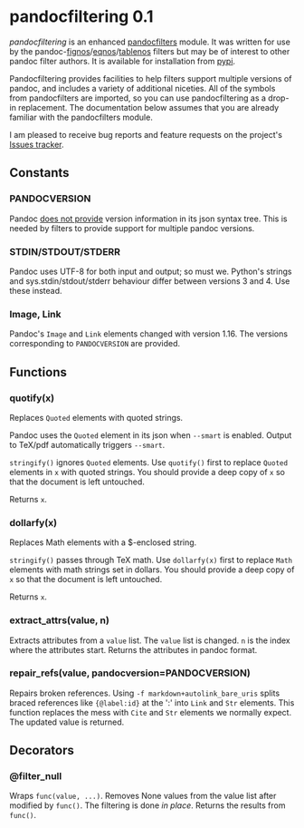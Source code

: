 
pandocfiltering 0.1
===================

*pandocfiltering* is an enhanced [pandocfilters] module.  It was written for use by the pandoc-[fignos]/[eqnos]/[tablenos] filters but may be of interest to other pandoc filter authors.  It is available for installation from [pypi].

Pandocfiltering provides facilities to help filters support multiple versions of pandoc, and includes a variety of additional niceties.  All of the symbols from pandocfilters are imported, so you can use pandocfiltering as a drop-in replacement.  The documentation below assumes that you are already familiar with the pandocfilters module.

I am pleased to receive bug reports and feature requests on the project's [Issues tracker].

[pandocfilters]: https://github.com/jgm/pandocfilters
[fignos]: https://github.com/tomduck/pandoc-fignos 
[eqnos]: https://github.com/tomduck/pandoc-eqnos 
[tablenos]: https://github.com/tomduck/pandoc-tablenos
[pypi]: https://pypi.python.org/pypi
[Issues tracker]: https://github.com/tomduck/pandoc-fignos/issues


Constants
---------

### PANDOCVERSION  ###

Pandoc [does not provide] version information in its json syntax tree.  This is needed by filters to provide support for multiple pandoc versions.

[does not provide]: https://github.com/jgm/pandoc/issues/2640


### STDIN/STDOUT/STDERR ###

Pandoc uses UTF-8 for both input and output; so must we.  Python's strings and sys.stdin/stdout/stderr behaviour differ between versions 3 and 4.  Use these instead.


### Image, Link ###

Pandoc's `Image` and `Link` elements changed with version 1.16.  The versions corresponding to `PANDOCVERSION` are provided.


Functions
---------

### quotify(x) ###

Replaces `Quoted` elements with quoted strings.

Pandoc uses the `Quoted` element in its json when `--smart` is enabled.  Output to TeX/pdf automatically triggers `--smart`.

`stringify()` ignores `Quoted` elements.  Use `quotify()` first to replace `Quoted` elements in `x` with quoted strings.  You should provide a deep copy of `x` so that the document is left untouched.

Returns `x`.


### dollarfy(x) ###

Replaces Math elements with a $-enclosed string.

`stringify()` passes through TeX math.  Use `dollarfy(x)` first to replace `Math` elements with math strings set in dollars.  You should provide a deep copy of `x` so that the document is left untouched.

Returns `x`.


### extract_attrs(value, n) ###

Extracts attributes from a `value` list.  The `value` list is changed.  `n` is the index where the attributes start.  Returns the attributes in pandoc format.


### repair_refs(value, pandocversion=PANDOCVERSION) ###

Repairs broken references.  Using `-f markdown+autolink_bare_uris` splits braced references like `{@label:id}` at the ':' into `Link` and `Str` elements.  This function replaces the mess with `Cite` and `Str` elements we normally expect.  The updated value is returned.


Decorators
----------

### @filter_null ###

Wraps `func(value, ...)`.  Removes None values from the value list after modified by `func()`.  The filtering is done *in place*.  Returns the results from `func()`.
